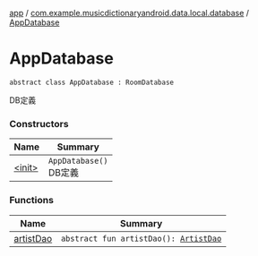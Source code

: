 [app](../../index.md) / [com.example.musicdictionaryandroid.data.local.database](../index.md) / [AppDatabase](./index.md)

# AppDatabase

`abstract class AppDatabase : RoomDatabase`

DB定義

### Constructors

| Name | Summary |
|---|---|
| [&lt;init&gt;](-init-.md) | `AppDatabase()`<br>DB定義 |

### Functions

| Name | Summary |
|---|---|
| [artistDao](artist-dao.md) | `abstract fun artistDao(): `[`ArtistDao`](../../com.example.musicdictionaryandroid.data.local.database.dao/-artist-dao/index.md) |
